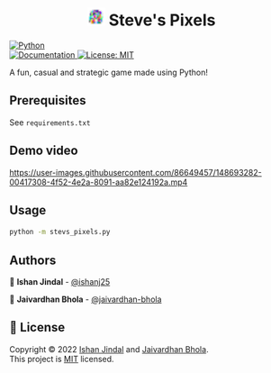 <h1 align="center"> <img alt="Python" src="https://github.com/jaivardhan-bhola/Steve-Pixels/blob/main/assets/cursor.png?raw=true" width="32" height="32"/> Steve's Pixels </h1>
<p>
  <a href="https://www.python.org/" target="_blank">
    <img alt="Python" src="http://ForTheBadge.com/images/badges/made-with-python.svg" />
  <br>
  <a href="https://github.com/jaivardhan-bhola/Steve-Pixels#readme" target="_blank">
    <img alt="Documentation" src="https://img.shields.io/badge/documentation-yes-brightgreen.svg" />
  </a>
  <a href="https://opensource.org/licenses/MIT" target="_blank">
    <img alt="License: MIT" src="https://img.shields.io/badge/License-MIT-yellow.svg" />
  </a>
</p>

A fun, casual and strategic game made using Python!


## Prerequisites
See `requirements.txt`


## Demo video
  
https://user-images.githubusercontent.com/86649457/148693282-00417308-4f52-4e2a-8091-aa82e124192a.mp4



## Usage

```sh
python -m stevs_pixels.py
```

## Authors

👤 **Ishan Jindal** - [@ishanj25](https://github.com/ishanj25)
    
👤 **Jaivardhan Bhola** - [@jaivardhan-bhola](https://github.com/jaivardhan-bhola)



## 📝 License

Copyright © 2022 [Ishan Jindal](https://github.com/ishanj25) and [Jaivardhan Bhola](https://github.com/jaivardhan-bhola).<br />
This project is [MIT](https://opensource.org/licenses/MIT) licensed.
